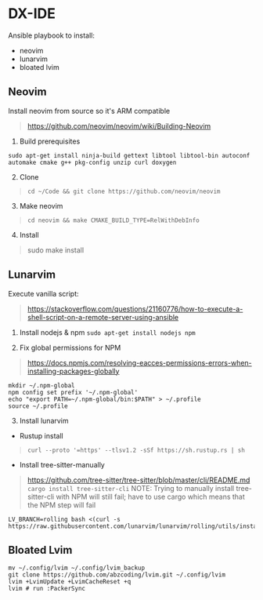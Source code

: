 # DX-IDE
Ansible playbook to install:
- neovim
- lunarvim
- bloated lvim


## Neovim
Install neovim from source so it's ARM compatible
> https://github.com/neovim/neovim/wiki/Building-Neovim

1. Build prerequisites
```
sudo apt-get install ninja-build gettext libtool libtool-bin autoconf automake cmake g++ pkg-config unzip curl doxygen
```

2. Clone
> `cd ~/Code && git clone https://github.com/neovim/neovim`

3. Make neovim
> `cd neovim && make CMAKE_BUILD_TYPE=RelWithDebInfo`

4. Install
> sudo make install

## Lunarvim
Execute vanilla script:
> https://stackoverflow.com/questions/21160776/how-to-execute-a-shell-script-on-a-remote-server-using-ansible


1. Install nodejs & npm
`sudo apt-get install nodejs npm`

2. Fix global permissions for NPM
> https://docs.npmjs.com/resolving-eacces-permissions-errors-when-installing-packages-globally


```
mkdir ~/.npm-global
npm config set prefix '~/.npm-global'
echo "export PATH=~/.npm-global/bin:$PATH" > ~/.profile
source ~/.profile
```

3. Install lunarvim
- Rustup install
> `curl --proto '=https' --tlsv1.2 -sSf https://sh.rustup.rs | sh`

- Install tree-sitter-manually
> https://github.com/tree-sitter/tree-sitter/blob/master/cli/README.md
> `cargo install tree-sitter-cli`
> NOTE: Trying to manually install tree-sitter-cli with NPM will still fail; have to use cargo which means that the NPM step will fail

```
LV_BRANCH=rolling bash <(curl -s https://raw.githubusercontent.com/lunarvim/lunarvim/rolling/utils/installer/install.sh)
```

## Bloated Lvim
```
mv ~/.config/lvim ~/.config/lvim_backup
git clone https://github.com/abzcoding/lvim.git ~/.config/lvim
lvim +LvimUpdate +LvimCacheReset +q
lvim # run :PackerSync
```
